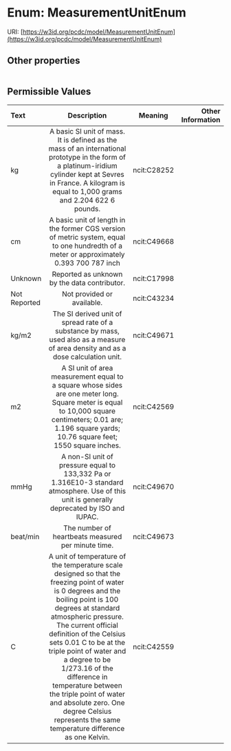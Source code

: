 
# Enum: MeasurementUnitEnum




URI: [https://w3id.org/pcdc/model/MeasurementUnitEnum](https://w3id.org/pcdc/model/MeasurementUnitEnum)


## Other properties

|  |  |  |
| --- | --- | --- |

## Permissible Values

| Text | Description | Meaning | Other Information |
| :--- | :---: | :---: | ---: |
| kg | A basic SI unit of mass. It is defined as the mass of an international prototype in the form of a platinum-iridium cylinder kept at Sevres in France. A kilogram is equal to 1,000 grams and 2.204 622 6 pounds. | ncit:C28252 |  |
| cm | A basic unit of length in the former CGS version of metric system, equal to one hundredth of a meter or approximately 0.393 700 787 inch | ncit:C49668 |  |
| Unknown | Reported as unknown by the data contributor. | ncit:C17998 |  |
| Not Reported | Not provided or available. | ncit:C43234 |  |
| kg/m2 | The SI derived unit of spread rate of a substance by mass, used also as a measure of area density and as a dose calculation unit. | ncit:C49671 |  |
| m2 | A SI unit of area measurement equal to a square whose sides are one meter long. Square meter is equal to 10,000 square centimeters; 0.01 are; 1.196 square yards; 10.76 square feet; 1550 square inches. | ncit:C42569 |  |
| mmHg | A non-SI unit of pressure equal to 133,332 Pa or 1.316E10-3 standard atmosphere. Use of this unit is generally deprecated by ISO and IUPAC. | ncit:C49670 |  |
| beat/min | The number of heartbeats measured per minute time. | ncit:C49673 |  |
| C | A unit of temperature of the temperature scale designed so that the freezing point of water is 0 degrees and the boiling point is 100 degrees at standard atmospheric pressure. The current official definition of the Celsius sets 0.01 C to be at the triple point of water and a degree to be 1/273.16 of the difference in temperature between the triple point of water and absolute zero. One degree Celsius represents the same temperature difference as one Kelvin. | ncit:C42559 |  |

